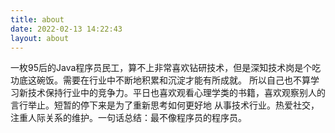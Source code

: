 ```yaml
---
title: about
date: 2022-02-13 14:22:43
layout: about
---
```


一枚95后的Java程序员民工，算不上非常喜欢钻研技术，但是深知技术岗是个吃功底这碗饭。需要在行业中不断地积累和沉淀才能有所成就。
所以自己也不算学习新技术保持行业中的竞争力。平日也喜欢观看心理学类的书籍，喜欢观察别人的言行举止。短暂的停下来是为了重新思考如何更好地
从事技术行业。热爱社交，注重人际关系的维护。一句话总结：最不像程序员的程序员。